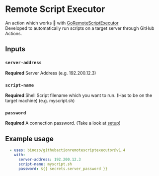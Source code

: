 # Remote Script Executor
An action which works 🤝 with [GoRemoteScriptExecutor](https://github.com/Binozo/GoRemoteScriptExecutor)\
Developed to automatically run scripts on a target server through GitHub Actions.

## Inputs
### `server-address`
**Required** Server Address (e.g. 192.200.12.3)

### `script-name`
**Required** Shell Script filename which you want to run. (Has to be on the target machine) (e.g. myscript.sh)

### `password`
**Required** A connection password. (Take a look at [setup](https://github.com/Binozo/GoRemoteScriptExecutor))

## Example usage
```yaml
  - uses: binozo/githubactionremotescriptexecutor@v1.4
    with:
      server-address: 192.200.12.3
      script-name: myscript.sh
      password: ${{ secrets.server_password }}
```